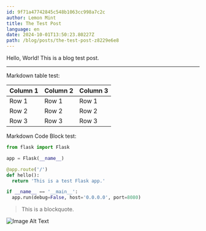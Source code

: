 ```yaml
---
id: 9f71a47742845c548b1063cc998a7c2c
author: Lemon Mint
title: The Test Post
language: en
date: 2024-10-01T13:50:23.80227Z
path: /blog/posts/the-test-post-z8229e6e8
---
```

Hello, World! This is a blog test post.

----

Markdown table test:

| Column 1 | Column 2 | Column 3 |
| -------- | -------- | -------- |
| Row 1    | Row 1    | Row 1    |
| Row 2    | Row 2    | Row 2    |
| Row 3    | Row 3    | Row 3    |

Markdown Code Block test:

```python
from flask import Flask

app = Flask(__name__)

@app.route('/')
def hello():
  return 'This is a test Flask app.'

if __name__ == '__main__':
  app.run(debug=False, host='0.0.0.0', port=8080)
```

> This is a blockquote.

![Image Alt Text](https://via.placeholder.com/150)
